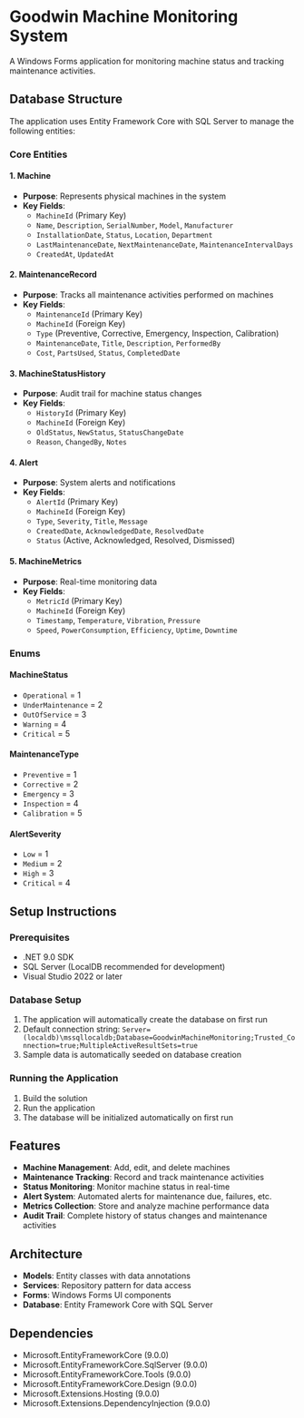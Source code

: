 # Goodwin Machine Monitoring System

A Windows Forms application for monitoring machine status and tracking maintenance activities.

## Database Structure

The application uses Entity Framework Core with SQL Server to manage the following entities:

### Core Entities

#### 1. Machine

- **Purpose**: Represents physical machines in the system
- **Key Fields**:
  - `MachineId` (Primary Key)
  - `Name`, `Description`, `SerialNumber`, `Model`, `Manufacturer`
  - `InstallationDate`, `Status`, `Location`, `Department`
  - `LastMaintenanceDate`, `NextMaintenanceDate`, `MaintenanceIntervalDays`
  - `CreatedAt`, `UpdatedAt`

#### 2. MaintenanceRecord

- **Purpose**: Tracks all maintenance activities performed on machines
- **Key Fields**:
  - `MaintenanceId` (Primary Key)
  - `MachineId` (Foreign Key)
  - `Type` (Preventive, Corrective, Emergency, Inspection, Calibration)
  - `MaintenanceDate`, `Title`, `Description`, `PerformedBy`
  - `Cost`, `PartsUsed`, `Status`, `CompletedDate`

#### 3. MachineStatusHistory

- **Purpose**: Audit trail for machine status changes
- **Key Fields**:
  - `HistoryId` (Primary Key)
  - `MachineId` (Foreign Key)
  - `OldStatus`, `NewStatus`, `StatusChangeDate`
  - `Reason`, `ChangedBy`, `Notes`

#### 4. Alert

- **Purpose**: System alerts and notifications
- **Key Fields**:
  - `AlertId` (Primary Key)
  - `MachineId` (Foreign Key)
  - `Type`, `Severity`, `Title`, `Message`
  - `CreatedDate`, `AcknowledgedDate`, `ResolvedDate`
  - `Status` (Active, Acknowledged, Resolved, Dismissed)

#### 5. MachineMetrics

- **Purpose**: Real-time monitoring data
- **Key Fields**:
  - `MetricId` (Primary Key)
  - `MachineId` (Foreign Key)
  - `Timestamp`, `Temperature`, `Vibration`, `Pressure`
  - `Speed`, `PowerConsumption`, `Efficiency`, `Uptime`, `Downtime`

### Enums

#### MachineStatus

- `Operational` = 1
- `UnderMaintenance` = 2
- `OutOfService` = 3
- `Warning` = 4
- `Critical` = 5

#### MaintenanceType

- `Preventive` = 1
- `Corrective` = 2
- `Emergency` = 3
- `Inspection` = 4
- `Calibration` = 5

#### AlertSeverity

- `Low` = 1
- `Medium` = 2
- `High` = 3
- `Critical` = 4

## Setup Instructions

### Prerequisites

- .NET 9.0 SDK
- SQL Server (LocalDB recommended for development)
- Visual Studio 2022 or later

### Database Setup

1. The application will automatically create the database on first run
2. Default connection string: `Server=(localdb)\mssqllocaldb;Database=GoodwinMachineMonitoring;Trusted_Connection=true;MultipleActiveResultSets=true`
3. Sample data is automatically seeded on database creation

### Running the Application

1. Build the solution
2. Run the application
3. The database will be initialized automatically on first run

## Features

- **Machine Management**: Add, edit, and delete machines
- **Maintenance Tracking**: Record and track maintenance activities
- **Status Monitoring**: Monitor machine status in real-time
- **Alert System**: Automated alerts for maintenance due, failures, etc.
- **Metrics Collection**: Store and analyze machine performance data
- **Audit Trail**: Complete history of status changes and maintenance activities

## Architecture

- **Models**: Entity classes with data annotations
- **Services**: Repository pattern for data access
- **Forms**: Windows Forms UI components
- **Database**: Entity Framework Core with SQL Server

## Dependencies

- Microsoft.EntityFrameworkCore (9.0.0)
- Microsoft.EntityFrameworkCore.SqlServer (9.0.0)
- Microsoft.EntityFrameworkCore.Tools (9.0.0)
- Microsoft.EntityFrameworkCore.Design (9.0.0)
- Microsoft.Extensions.Hosting (9.0.0)
- Microsoft.Extensions.DependencyInjection (9.0.0)
